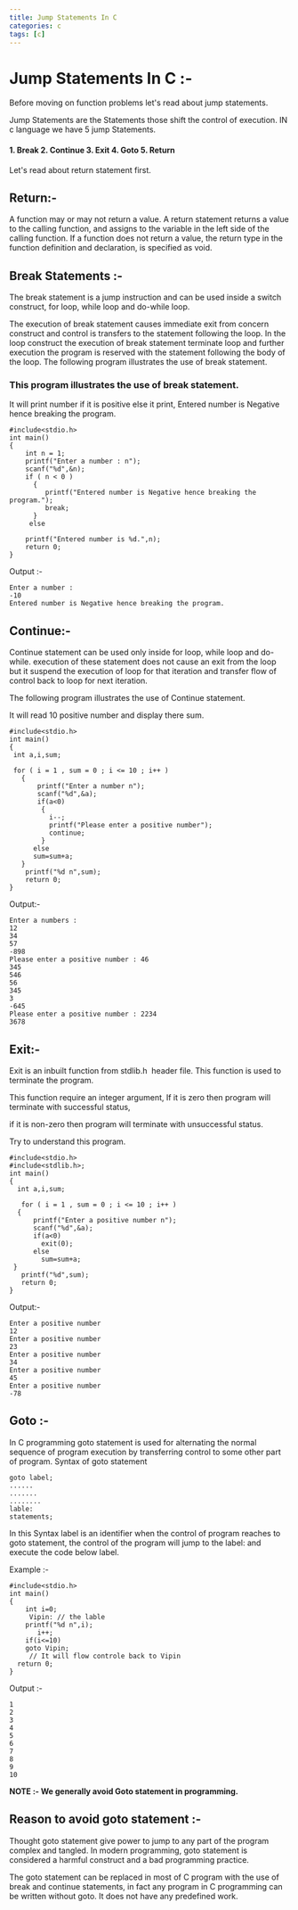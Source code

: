 ```yaml
---
title: Jump Statements In C
categories: c
tags: [c]
---
```


<h1>Jump Statements In C :-</h1>
Before moving on function problems let's read about jump statements.

Jump Statements are the Statements those shift the control of execution.
IN c language we have 5 jump Statements.
<h4>1. Break
2. Continue
3. Exit
4. Goto
5. Return</h4>

Let's read about return statement first.

<h2>Return:-</h2>
A function may or may not return a value. A return statement returns a value to the calling function,
and assigns to the variable in the left side of the calling function.
If a function does not return a value, the return type in the function definition and declaration, is specified as void.

<h2>Break Statements :-</h2>

The break statement is a jump instruction and can be used inside a switch construct, for loop, while loop and do-while loop.

The execution of break statement causes immediate exit from
concern construct and control is transfers to the statement following the loop.
In the loop construct the execution of break statement terminate loop and further execution the program is reserved with the statement following the body of the loop. The following program illustrates the use of break statement.

### This program illustrates the use of break statement.

It will print number if it is positive else it print,
Entered number is Negative hence breaking the program.

```
#include<stdio.h>
int main()
{
    int n = 1;
    printf("Enter a number : n");
    scanf("%d",&n);
    if ( n < 0 )
      {
         printf("Entered number is Negative hence breaking the program.");
         break;
      }
     else
 
    printf("Entered number is %d.",n);
    return 0;
}
```

Output :-

```
Enter a number :
-10
Entered number is Negative hence breaking the program.
```

<h2>Continue:-</h2>

Continue statement can be used only inside for loop, while loop and do-while.
execution of these statement does not cause an exit from the loop but it suspend
the execution of loop for that iteration and transfer flow of control back to loop
for next iteration.

The following program illustrates the use of Continue statement.

It will read 10 positive number and display there sum.

```
#include<stdio.h>
int main()
{
 int a,i,sum;

 for ( i = 1 , sum = 0 ; i <= 10 ; i++ )
   {
       printf("Enter a number n");
       scanf("%d",&a);
       if(a<0)
        {
          i--;
          printf("Please enter a positive number");
          continue;
        }
      else
      sum=sum+a;
   }
    printf("%d n",sum);
    return 0;
}
```

Output:-

```
Enter a numbers : 
12
34
57
-898
Please enter a positive number : 46
345
546
56
345
3
-645
Please enter a positive number : 2234
3678
```

<h2>Exit:-</h2>

Exit is an inbuilt function from stdlib.h  header file. This function is used to terminate the program.

This function require an integer argument, If it is zero then program will terminate with successful status,

if it is non-zero then program will terminate with unsuccessful status.

Try to understand this program.

```
#include<stdio.h>
#include<stdlib.h>;
int main()
{
  int a,i,sum;

   for ( i = 1 , sum = 0 ; i <= 10 ; i++ )
  {
      printf("Enter a positive number n");
      scanf("%d",&a);
      if(a<0)
        exit(0);
      else
        sum=sum+a;
 }
   printf("%d",sum);
   return 0;
}
```

Output:-

```
Enter a positive number 
12
Enter a positive number 
23
Enter a positive number 
34
Enter a positive number 
45
Enter a positive number 
-78
```

<h2>Goto :-</h2>

In C programming goto statement is used for alternating the normal sequence of program execution by transferring control to some other part of program. Syntax of goto statement

```
goto label;
......
.......
........
lable:
statements;
```

In this Syntax label is an identifier when the control of program reaches to goto statement, the control of the program will jump to the label: and execute the code below label.

Example :-

```
#include<stdio.h>
int main()
{
    int i=0;
     Vipin: // the lable
    printf("%d n",i);
       i++;
    if(i<=10)
    goto Vipin; 
     // It will flow controle back to Vipin
  return 0;
}
```

Output :-
```
1
2
3
4
5
6
7 
8
9
10
```

__NOTE :- We generally avoid Goto statement in programming.__

<h2>Reason to avoid goto statement :-</h2>

Thought goto statement give power to jump to any part of the program complex and
tangled. In modern programming, goto statement is considered a harmful construct and a bad programming practice.

The goto statement can be replaced in most of C program with the use of break and continue
statements, in fact any program in C programming can be written without goto.
It does not have any predefined work.
